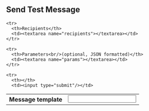 ## Send Test Message

<form action="/v2/poste/send-message" method="post">
  <table>
    <tr>
      <th>Message template</th>
      <td><input name="template" type="text"/></td>
    </tr>
    
    <tr>
      <th>Recipients</th>
      <td><textarea name="recipients"></textarea></td>
    </tr>
    
    <tr>
      <th>Parameters<br/>(optional, JSON formatted)</th>
      <td><textarea name="params"></textarea></td>
    </tr>
    
    <tr>
      <th></th>
      <td><input type="submit"/></td>
  <table>
</form>
